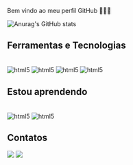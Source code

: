 Bem vindo ao meu perfil GitHub 👋👋👋


![Anurag's GitHub stats](https://github-readme-stats.vercel.app/api?username=hanani-bittencourt)

## Ferramentas e Tecnologias

<div style="display:inline-block"><br/>
       <img align="center" alt="html5" src="https://img.shields.io/badge/HTML5-E34F26?style=for-the-badge&logo=html5&logoColor=white">   
       <img align="center" alt="html5" src="https://img.shields.io/badge/CSS3-1572B6?style=for-the-badge&logo=css3&logoColor=white"> 
       <img align="center" alt="html5" src="https://img.shields.io/badge/JavaScript-F7DF1E?style=for-the-badge&logo=javascript&logoColor=black">  
       <img align="center" alt="html5" src="https://img.shields.io/badge/PHP-777BB4?style=for-the-badge&logo=php&logoColor=white">  
            </div>
          
          
          
          
          
          
          
          


## Estou aprendendo
<div style="display:inline-block"><br/>
       <img align="center" alt="html5" src="https://img.shields.io/badge/Python-3776AB?style=for-the-badge&logo=python&logoColor=white">   
       <img align="center" alt="html5" src="https://img.shields.io/badge/Java-ED8B00?style=for-the-badge&logo=java&logoColor=white"> 
</div>

  
          
          




## Contatos

<div>

<a href="https://www.instagram.com/hani_bittencourt/" target="_blank"><img src="https://img.shields.io/badge/-Instagram-%23E4405F?style=for-the-badge&logo=instagram&logoColor=white" target="_blank"></a>
<a href="https://www.linkedin.com/in/hanani-bittencourt-a1192215a/" target="_blank"><img src="https://img.shields.io/badge/-LinkedIn-%230077B5?style=for-the-badge&logo=linkedin&logoColor=white" target="_blank"></a>   
</div>
          

          
          

         
          

                                                                                                                     

          




         
 

  
